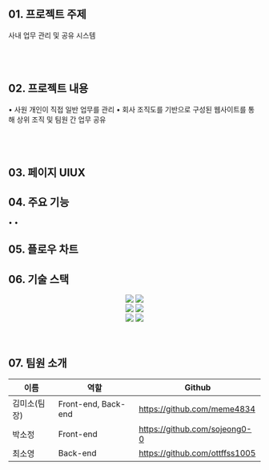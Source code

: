 ## 01. 프로젝트 주제
사내 업무 관리 및 공유 시스템
<br></br>
<br></br>

## 02. 프로젝트 내용
• 사원 개인이 직접 일반 업무를 관리
• 회사 조직도를 기반으로 구성된 웹사이트를 통해 상위 조직 및 팀원 간 업무 공유 
<br></br>
<br></br>

## 03. 페이지 UIUX


## 04. 주요 기능
• 
• 

## 05. 플로우 차트



## 06. 기술 스택
<div align=center> 

  <img src="https://img.shields.io/badge/react.js-61DAFB?style=for-the-badge&logo=react.js&logoColor=black">
 <img src="https://img.shields.io/badge/css-1572B6?style=for-the-badge&logo=css3&logoColor=white"> 
 <br>  
 <img src="https://img.shields.io/badge/express.js-F7DF1E?style=for-the-badge&logo=express.js&logoColor=black"> 
 <img src="https://img.shields.io/badge/node.js-339933?style=for-the-badge&logo=Node.js&logoColor=white">
 <br>  
 <img src="https://img.shields.io/badge/mongoDB-47A248?style=for-the-badge&logo=MongoDB&logoColor=white">
 <img src="https://img.shields.io/badge/mongoose-F04D35?style=for-the-badge&logo=Mongoose&logoColor=white">

</div>
<br />
<br/>

## 07. 팀원 소개

|이름|역할|Github|
|-----|-----|-----|
|김미소(팀장)|Front-end, Back-end|https://github.com/meme4834|
|박소정|Front-end|https://github.com/sojeong0-0|
|최소영|Back-end|https://github.com/ottffss1005|
<br />
